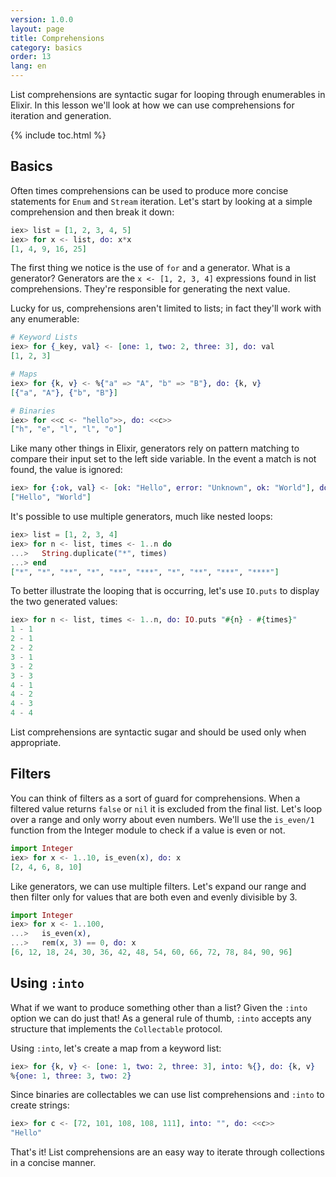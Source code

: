 ```yaml
---
version: 1.0.0
layout: page
title: Comprehensions
category: basics
order: 13
lang: en
---
```


List comprehensions are syntactic sugar for looping through enumerables in Elixir.  In this lesson we'll look at how we can use comprehensions for iteration and generation.

{% include toc.html %}

## Basics

Often times comprehensions can be used to produce more concise statements for `Enum` and `Stream` iteration.  Let's start by looking at a simple comprehension and then break it down:

```elixir
iex> list = [1, 2, 3, 4, 5]
iex> for x <- list, do: x*x
[1, 4, 9, 16, 25]
```

The first thing we notice is the use of `for` and a generator.  What is a generator?  Generators are the `x <- [1, 2, 3, 4]` expressions found in list comprehensions.  They're responsible for generating the next value.

Lucky for us, comprehensions aren't limited to lists; in fact they'll work with any enumerable:

```elixir
# Keyword Lists
iex> for {_key, val} <- [one: 1, two: 2, three: 3], do: val
[1, 2, 3]

# Maps
iex> for {k, v} <- %{"a" => "A", "b" => "B"}, do: {k, v}
[{"a", "A"}, {"b", "B"}]

# Binaries
iex> for <<c <- "hello">>, do: <<c>>
["h", "e", "l", "l", "o"]
```

Like many other things in Elixir, generators rely on pattern matching to compare their input set to the left side variable.  In the event a match is not found, the value is ignored:

```elixir
iex> for {:ok, val} <- [ok: "Hello", error: "Unknown", ok: "World"], do: val
["Hello", "World"]
```

It's possible to use multiple generators, much like nested loops:

```elixir
iex> list = [1, 2, 3, 4]
iex> for n <- list, times <- 1..n do
...>   String.duplicate("*", times)
...> end
["*", "*", "**", "*", "**", "***", "*", "**", "***", "****"]
```

To better illustrate the looping that is occurring, let's use `IO.puts` to display the two generated values:

```elixir
iex> for n <- list, times <- 1..n, do: IO.puts "#{n} - #{times}"
1 - 1
2 - 1
2 - 2
3 - 1
3 - 2
3 - 3
4 - 1
4 - 2
4 - 3
4 - 4
```

List comprehensions are syntactic sugar and should be used only when appropriate.

## Filters

You can think of filters as a sort of guard for comprehensions.  When a filtered value returns `false` or `nil` it is excluded from the final list.  Let's loop over a range and only worry about even numbers.  We'll use the `is_even/1` function from the Integer module to check if a value is even or not.

```elixir
import Integer
iex> for x <- 1..10, is_even(x), do: x
[2, 4, 6, 8, 10]
```

Like generators, we can use multiple filters.  Let's expand our range and then filter only for values that are both even and evenly divisible by 3.

```elixir
import Integer
iex> for x <- 1..100,
...>   is_even(x),
...>   rem(x, 3) == 0, do: x
[6, 12, 18, 24, 30, 36, 42, 48, 54, 60, 66, 72, 78, 84, 90, 96]
```

## Using `:into`

What if we want to produce something other than a list?  Given the `:into` option we can do just that!  As a general rule of thumb, `:into` accepts any structure that implements the `Collectable` protocol.

Using `:into`, let's create a map from a keyword list:

```elixir
iex> for {k, v} <- [one: 1, two: 2, three: 3], into: %{}, do: {k, v}
%{one: 1, three: 3, two: 2}
```

Since binaries are collectables we can use list comprehensions and `:into` to create strings:

```elixir
iex> for c <- [72, 101, 108, 108, 111], into: "", do: <<c>>
"Hello"
```

That's it!  List comprehensions are an easy way to iterate through collections in a concise manner.
